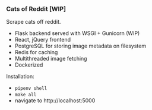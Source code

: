 ### Cats of Reddit [WIP]

Scrape cats off reddit.
- Flask backend served with WSGI + Gunicorn (WIP)
- React, jQuery frontend
- PostgreSQL for storing image metadata on filesystem
- Redis for caching
- Multithreaded image fetching
- Dockerized

Installation:
- `pipenv shell`
- `make all`
- navigate to http://localhost:5000
